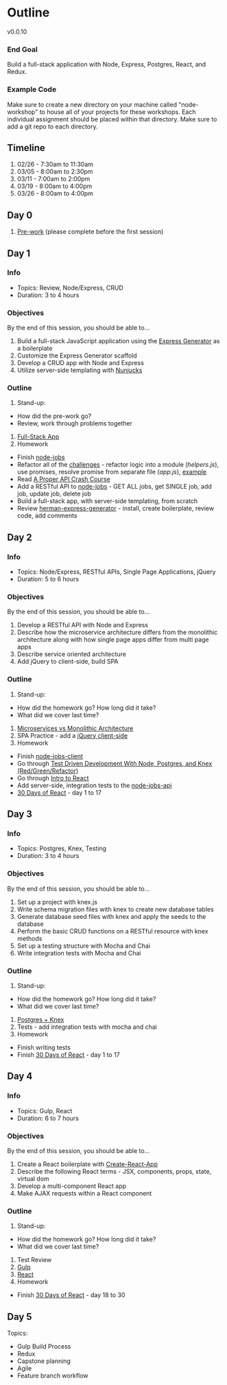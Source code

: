 # Outline

v0.0.10

### End Goal

Build a full-stack application with Node, Express, Postgres, React, and Redux.

### Example Code

Make sure to create a new directory on your machine called "node-workshop" to house all of your projects for these workshops. Each individual assignment should be placed within that directory. Make sure to add a git repo to each directory.

## Timeline

1. 02/26 - 7:30am to 11:30am
1. 03/05 - 8:00am to 2:30pm
1. 03/11 - 7:00am to 2:00pm
1. 03/19 - 8:00am to 4:00pm
1. 03/26 - 8:00am to 4:00pm

## Day 0

1. [Pre-work](lessons/00-prework.md) (please complete before the first session)

## Day 1

### Info

- Topics: Review, Node/Express, CRUD
- Duration: 3 to 4 hours

### Objectives

By the end of this session, you should be able to...

1. Build a full-stack JavaScript application using the [Express Generator](https://expressjs.com/en/starter/generator.html) as a boilerplate
1. Customize the Express Generator scaffold
1. Develop a CRUD app with Node and Express
1. Utilize server-side templating with [Nunjucks](https://mozilla.github.io/nunjucks/)

### Outline

1. Stand-up:
  - How did the pre-work go?
  - Review, work through problems together
1. [Full-Stack App](lessons/01-fullstack-app.md)
1. Homework
  - Finish [node-jobs](exercises/node-jobs)
  - Refactor all of the [challenges](challenges/README.md) - refactor logic into a module (*helpers.js*), use promises, resolve promise from separate file (*app.js*), [example](challenges/promises-example)
  - Read [A Proper API Crash Course](https://github.com/james-gibson/apiTips)
  - Add a RESTful API to [node-jobs](exercises/node-jobs) - GET ALL jobs, get SINGLE job, add job, update job, delete job
  - Build a full-stack app, with server-side templating, from scratch
  - Review [herman-express-generator](https://github.com/mjhea0/generator-herman-express) - install, create boilerplate, review code, add comments

## Day 2

### Info

- Topics: Node/Express, RESTful APIs, Single Page Applications, jQuery
- Duration: 5 to 6 hours

### Objectives

By the end of this session, you should be able to...

1. Develop a RESTful API with Node and Express
1. Describe how the microservice architecture differs from the monolithic architecture along with how single page apps differ from multi page apps
1. Describe service oriented architecture
1. Add jQuery to client-side, build SPA

### Outline

1. Stand-up:
  - How did the homework go? How long did it take?
  - What did we cover last time?
1. [Microservices vs Monolithic Architecture](https://www.mulesoft.com/resources/api/microservices-vs-monolithic)
1. SPA Practice - add a [jQuery client-side](exercises/node-jobs-client)
1. Homework
  - Finish [node-jobs-client](exercises/node-jobs-client)
  - Go through [Test Driven Development With Node, Postgres, and Knex (Red/Green/Refactor)](http://mherman.org/blog/2016/04/28/test-driven-development-with-node)
  - Go through [Intro to React](https://github.com/mjhea0/react-intro)
  - Add server-side, integration tests to the [node-jobs-api](exercises/node-jobs-api)
  - [30 Days of React](https://www.fullstackreact.com/30-days-of-react/) - day 1 to 17

## Day 3

### Info

- Topics: Postgres, Knex, Testing
- Duration: 3 to 4 hours

### Objectives

By the end of this session, you should be able to...

1. Set up a project with knex.js
1. Write schema migration files with knex to create new database tables
1. Generate database seed files with knex and apply the seeds to the database
1. Perform the basic CRUD functions on a RESTful resource with knex methods
1. Set up a testing structure with Mocha and Chai
1. Write integration tests with Mocha and Chai

### Outline

1. Stand-up:
  - How did the homework go? How long did it take?
  - What did we cover last time?
1. [Postgres + Knex](w2/lessons/02-pg.md)
1. Tests - add integration tests with mocha and chai
1. Homework
  - Finish writing tests
  - Finish [30 Days of React](https://www.fullstackreact.com/30-days-of-react/) - day 1 to 17

## Day 4

### Info

- Topics: Gulp, React
- Duration: 6 to 7 hours

### Objectives

By the end of this session, you should be able to...

1. Create a React boilerplate with [Create-React-App](https://github.com/facebookincubator/create-react-app)
1. Describe the following React terms - JSX, components, props, state, virtual dom
1. Develop a multi-component React app
1. Make AJAX requests within a React component

### Outline

1. Stand-up:
  - How did the homework go? How long did it take?
  - What did we cover last time?
1. Test Review
1. [Gulp](w2/lessons/04-gulp.md)
1. [React](w2/lessons/03-react.md)
1. Homework
  - Finish [30 Days of React](https://www.fullstackreact.com/30-days-of-react/) - day 18 to 30

## Day 5

Topics:

- Gulp Build Process
- Redux
- Capstone planning
- Agile
- Feature branch workflow
